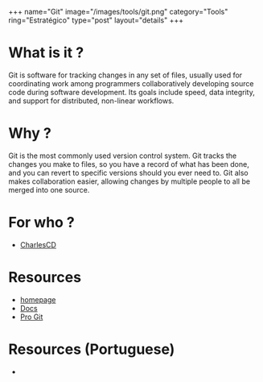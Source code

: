 +++
name="Git"
image="/images/tools/git.png"
category="Tools"
ring="Estratégico"
type="post"
layout="details"
+++

# What is it ?

Git is software for tracking changes in any set of files, usually used for coordinating work among programmers collaboratively developing source code during software development. Its goals include speed, data integrity, and support for distributed, non-linear workflows. 

# Why ?

Git is the most commonly used version control system. Git tracks the changes you make to files, so you have a record of what has been done, and you can revert to specific versions should you ever need to. Git also makes collaboration easier, allowing changes by multiple people to all be merged into one source. 

# For who ?
* [CharlesCD](https://charlescd.io/)

# Resources
* [homepage](https://git-scm.com/)
* [Docs](https://git-scm.com/doc)
* [Pro Git](https://git-scm.com/book/en/v2)

# Resources (Portuguese)
* []()
